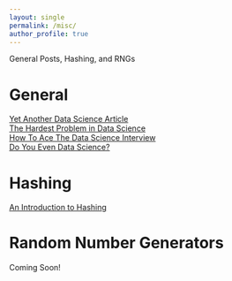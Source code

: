 ```yaml
---
layout: single
permalink: /misc/
author_profile: true
---
```


General Posts, Hashing, and RNGs

# General
[Yet Another Data Science Article](https://dziganto.github.io/data%20science/satire/Yet-Another-Data-Science-Article/)  
[The Hardest Problem in Data Science](https://dziganto.github.io/data%20science/The-Hardest-Problem-In-Data-Science/)   
[How To Ace The Data Science Interview](https://dziganto.github.io/data%20science/interview/How-To-Ace-The-Data-Science-Interview/)  
[Do You Even Data Science?](https://dziganto.github.io/data%20science/Do-You-Even-Data-Science/)

# Hashing
[An Introduction to Hashing](https://dziganto.github.io/computer%20science/data%20science/hashing/machine%20learning/python/Introduction-to-Hashing/)

# Random Number Generators
Coming Soon!
